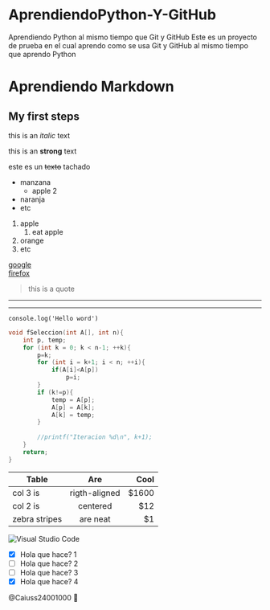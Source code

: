 # AprendiendoPython-Y-GitHub
Aprendiendo Python al mismo tiempo que Git y GitHub 
Este es un proyecto de prueba en el cual aprendo como se usa Git y GitHub al mismo tiempo que aprendo Python

# Aprendiendo Markdown
## My first steps

<!-- italic -->
this is an *italic* text  

<!-- strong -->
this is an **strong** text  

<!-- strikethrough -->
este es un ~~texto~~ tachado  

<!-- Listas -->
* manzana
	* apple 2
* naranja
* etc

1. apple
	1. eat apple
2. orange
3. etc

<!-- Enlaces -->
[google](https://www.google.com "Se ve cuando se pasa el cursor")  
[firefox](https://www.firefox.com "Navegador Firefox")  

<!-- Citas -->
> this is a quote

<!-- Lineas divisoras -->
---
___

<!-- Pegar codigo(una sola linea) -->
`console.log('Hello word')`

<!-- Pegar codigo(varias lineas) 
	 Para resaltar codigo identificar el lenguaje
-->
```c
void fSeleccion(int A[], int n){
    int p, temp;
    for (int k = 0; k < n-1; ++k){
        p=k;
        for (int i = k+1; i < n; ++i){
            if(A[i]<A[p])
                p=i;
        }
        if (k!=p){
            temp = A[p];
            A[p] = A[k];
            A[k] = temp;
        }
        
        //printf("Iteracion %d\n", k+1);
    }
    return;
}

```

<!-- Creacion de tablas(se crean manualmente)
	 Los dos puntos ":" son para identificar la alineación
-->
| Table			| Are			| Cool 		|
| --------- 	|:---------:	| ---------:|
| col 3 is 		| rigth-aligned	| $1600		|
| col 2 is 		| centered		| $12		|
| zebra stripes	| are neat 		| $1		|


<!-- Imagenes -->
![Visual Studio Code](https://external-content.duckduckgo.com/iu/?u=https%3A%2F%2Fwww.gratistodo.com%2Fwp-content%2Fuploads%2F2017%2F02%2FPlayas-14.jpg&f=1&nofb=1 "Se ve cuando se pasa el cursor")

<!-- GITHUB -->
<!-- TO DO -->
* [x] Hola que hace? 1
* [ ] Hola que hace? 2
* [ ] Hola que hace? 3
* [x] Hola que hace? 4

<!-- EMOJIS Y MENCIONES -->
<!-- Se debe de buscar el tipo de emoji que uno quiera
	 Se menciona a una persona por GitHub -->
@Caiuss24001000 :wolf:
